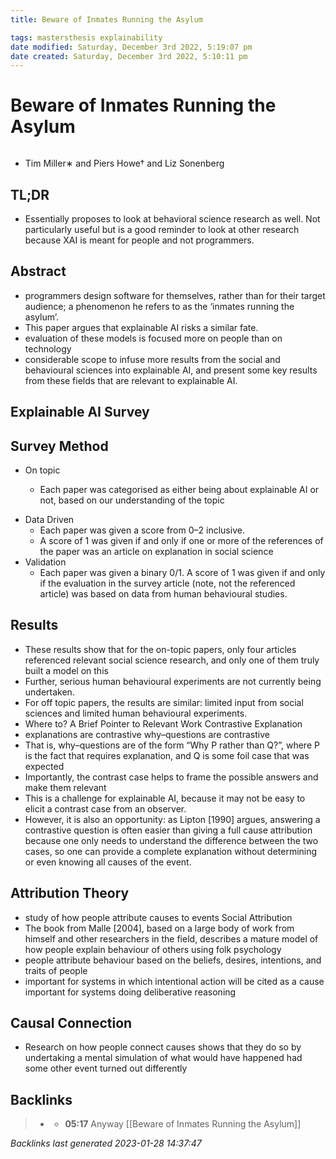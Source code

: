 ```yaml
---
title: Beware of Inmates Running the Asylum

tags: mastersthesis explainability 
date modified: Saturday, December 3rd 2022, 5:19:07 pm
date created: Saturday, December 3rd 2022, 5:10:11 pm
---
```


# Beware of Inmates Running the Asylum
```toc
```

* Tim Miller∗ and Piers Howe† and Liz Sonenberg

## TL;DR
- Essentially proposes to look at behavioral science research as well. Not particularly useful but is a good reminder to look at other research because XAI is meant for people and not programmers.

## Abstract

* programmers design software for themselves, rather than for their target audience; a phenomenon he refers to as the ‘inmates running the asylum’.
* This paper argues that explainable AI risks a similar fate.
* evaluation of these models is focused more on people than on technology
* considerable scope to infuse more results from the social and behavioural sciences into explainable AI, and present some key results from these fields that are relevant to explainable AI.

## Explainable AI Survey

## Survey Method
- On topic

	* Each paper was categorised as either being about explainable AI or not, based on our understanding of the topic
* Data Driven
	* Each paper was given a score from 0–2 inclusive.
	* A score of 1 was given if and only if one or more of the references of the paper was an article on explanation in social science
* Validation
	* Each paper was given a binary 0/1. A score of 1 was given if and only if the evaluation in the survey article (note, not the referenced article) was based on data from human behavioural studies.

## Results

* These results show that for the on-topic papers, only four articles referenced relevant social science research, and only one of them truly built a model on this
* Further, serious human behavioural experiments are not currently being undertaken.
* For off topic papers, the results are similar: limited input from social sciences and limited human behavioural experiments.
* Where to? A Brief Pointer to Relevant Work Contrastive Explanation
* explanations are contrastive why–questions are contrastive
* That is, why–questions are of the form “Why P rather than Q?”, where P is the fact that requires explanation, and Q is some foil case that was expected
* Importantly, the contrast case helps to frame the possible answers and make them relevant
* This is a challenge for explainable AI, because it may not be easy to elicit a contrast case from an observer.
* However, it is also an opportunity: as Lipton [1990] argues, answering a contrastive question is often easier than giving a full cause attribution because one only needs to understand the difference between the two cases, so one can provide a complete explanation without determining or even knowing all causes of the event.

## Attribution Theory

* study of how people attribute causes to events Social Attribution
* The book from Malle [2004], based on a large body of work from himself and other researchers in the field, describes a mature model of how people explain behaviour of others using folk psychology
* people attribute behaviour based on the beliefs, desires, intentions, and traits of people
* important for systems in which intentional action will be cited as a cause important for systems doing deliberative reasoning

## Causal Connection

* Research on how people connect causes shows that they do so by undertaking a mental simulation of what would have happened had some other event turned out differently

## Backlinks

> - [](journals/2022-12-03.md)
>   - **05:17** Anyway [[Beware of Inmates Running the Asylum]]

_Backlinks last generated 2023-01-28 14:37:47_
